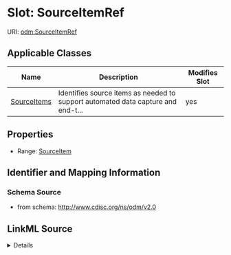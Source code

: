 # Slot: SourceItemRef

URI: [odm:SourceItemRef](http://www.cdisc.org/ns/odm/v2.0/SourceItemRef)



<!-- no inheritance hierarchy -->




## Applicable Classes

| Name | Description | Modifies Slot |
| --- | --- | --- |
[SourceItems](SourceItems.md) | Identifies source items as needed to support automated data capture and end-t... |  yes  |







## Properties

* Range: [SourceItem](SourceItem.md)





## Identifier and Mapping Information







### Schema Source


* from schema: http://www.cdisc.org/ns/odm/v2.0




## LinkML Source

<details>
```yaml
name: SourceItemRef
from_schema: http://www.cdisc.org/ns/odm/v2.0
rank: 1000
identifier: false
alias: SourceItemRef
domain_of:
- SourceItems
range: SourceItem

```
</details>